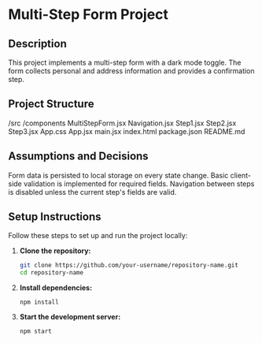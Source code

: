 # Multi-Step Form Project

## Description

This project implements a multi-step form with a dark mode toggle. The form collects personal and address information and provides a confirmation step.

## Project Structure

/src
/components
MultiStepForm.jsx
Navigation.jsx
Step1.jsx
Step2.jsx
Step3.jsx
App.css
App.jsx
main.jsx
index.html
package.json
README.md

## Assumptions and Decisions

Form data is persisted to local storage on every state change.
Basic client-side validation is implemented for required fields.
Navigation between steps is disabled unless the current step's fields are valid.


## Setup Instructions

Follow these steps to set up and run the project locally:

1. **Clone the repository:**
   ```sh
   git clone https://github.com/your-username/repository-name.git
   cd repository-name

2. **Install dependencies:**
     ```
     npm install

3. **Start the development server:**
    ```
    npm start



